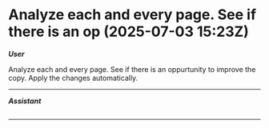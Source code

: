 <!-- Generated by SpecStory -->

# Analyze each and every page. See if there is an op (2025-07-03 15:23Z)

_**User**_

Analyze each and every page. See if there is an oppurtunity to improve the copy. Apply the changes automatically.

---

_**Assistant**_


````

````


---


